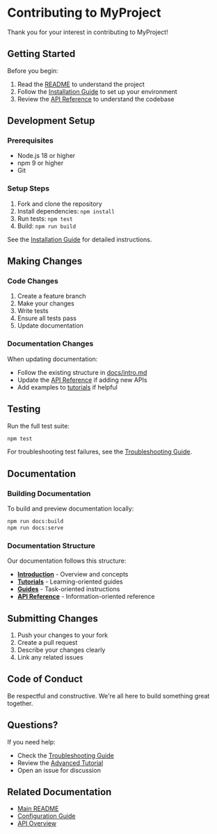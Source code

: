 # Contributing to MyProject

Thank you for your interest in contributing to MyProject!

## Getting Started

Before you begin:
1. Read the [README](./README.md) to understand the project
2. Follow the [Installation Guide](./docs/guides/installation.md) to set up your environment
3. Review the [API Reference](./docs/api-reference/overview.md) to understand the codebase

## Development Setup

### Prerequisites

- Node.js 18 or higher
- npm 9 or higher
- Git

### Setup Steps

1. Fork and clone the repository
2. Install dependencies: `npm install`
3. Run tests: `npm test`
4. Build: `npm run build`

See the [Installation Guide](./docs/guides/installation.md#development-setup) for detailed instructions.

## Making Changes

### Code Changes

1. Create a feature branch
2. Make your changes
3. Write tests
4. Ensure all tests pass
5. Update documentation

### Documentation Changes

When updating documentation:
- Follow the existing structure in [docs/intro.md](./docs/intro.md)
- Update the [API Reference](./docs/api-reference/overview.md) if adding new APIs
- Add examples to [tutorials](./docs/tutorials/getting-started.md) if helpful

## Testing

Run the full test suite:

```bash
npm test
```

For troubleshooting test failures, see the [Troubleshooting Guide](./docs/guides/troubleshooting.md).

## Documentation

### Building Documentation

To build and preview documentation locally:

```bash
npm run docs:build
npm run docs:serve
```

### Documentation Structure

Our documentation follows this structure:
- **[Introduction](./docs/intro.md)** - Overview and concepts
- **[Tutorials](./docs/tutorials/getting-started.md)** - Learning-oriented guides
- **[Guides](./docs/guides/installation.md)** - Task-oriented instructions
- **[API Reference](./docs/api-reference/overview.md)** - Information-oriented reference

## Submitting Changes

1. Push your changes to your fork
2. Create a pull request
3. Describe your changes clearly
4. Link any related issues

## Code of Conduct

Be respectful and constructive. We're all here to build something great together.

## Questions?

If you need help:
- Check the [Troubleshooting Guide](./docs/guides/troubleshooting.md)
- Review the [Advanced Tutorial](./docs/tutorials/advanced.md)
- Open an issue for discussion

## Related Documentation

- [Main README](./README.md)
- [Configuration Guide](./docs/guides/configuration.md)
- [API Overview](./docs/api-reference/overview.md)
